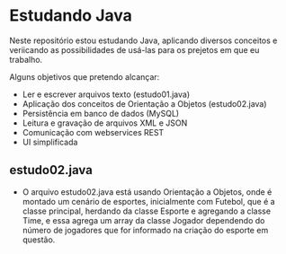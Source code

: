 # Estudando Java

Neste repositório estou estudando Java, aplicando diversos conceitos e veriicando as possibilidades de usá-las 
para os prejetos em que eu trabalho.

Alguns objetivos que pretendo alcançar:

- Ler e escrever arquivos texto (estudo01.java)
- Aplicação dos conceitos de Orientação a Objetos (estudo02.java)
- Persistência em banco de dados (MySQL)
- Leitura e gravação de arquivos XML e JSON
- Comunicação com webservices REST
- UI simplificada

## estudo02.java

- O arquivo estudo02.java está usando Orientação a Objetos, onde é montado um 
cenário de esportes, inicialmente com Futebol, que é a classe principal, herdando 
da classe Esporte e agregando a classe Time, e essa agrega um array da classe Jogador 
dependendo do número de jogadores que for informado na criação do esporte em questão.